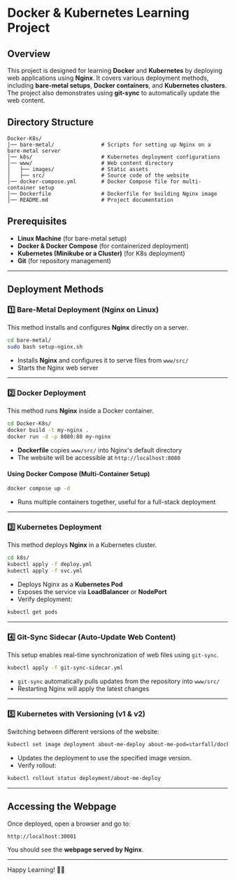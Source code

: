 # Docker & Kubernetes Learning Project

## Overview
This project is designed for learning **Docker** and **Kubernetes** by deploying web applications using **Nginx**. It covers various deployment methods, including **bare-metal setups**, **Docker containers**, and **Kubernetes clusters**. The project also demonstrates using **git-sync** to automatically update the web content.

## Directory Structure
```
Docker-K8s/
│── bare-metal/               # Scripts for setting up Nginx on a bare-metal server
│── k8s/                      # Kubernetes deployment configurations
│── www/                      # Web content directory
│   ├── images/               # Static assets
│   ├── src/                  # Source code of the website
│── docker-compose.yml        # Docker Compose file for multi-container setup
│── Dockerfile                # Dockerfile for building Nginx image
│── README.md                 # Project documentation
```

## Prerequisites
- **Linux Machine** (for bare-metal setup)
- **Docker & Docker Compose** (for containerized deployment)
- **Kubernetes (Minikube or a Cluster)** (for K8s deployment)
- **Git** (for repository management)

---
## Deployment Methods

### 1️⃣ Bare-Metal Deployment (Nginx on Linux)
This method installs and configures **Nginx** directly on a server.
```bash
cd bare-metal/
sudo bash setup-nginx.sh
```
- Installs **Nginx** and configures it to serve files from `www/src/`
- Starts the Nginx web server

---
### 2️⃣ Docker Deployment
This method runs **Nginx** inside a Docker container.
```bash
cd Docker-K8s/
docker build -t my-nginx .
docker run -d -p 8080:80 my-nginx
```
- **Dockerfile** copies `www/src/` into Nginx's default directory
- The website will be accessible at `http://localhost:8080`

#### Using Docker Compose (Multi-Container Setup)
```bash
docker compose up -d
```
- Runs multiple containers together, useful for a full-stack deployment

---
### 3️⃣ Kubernetes Deployment
This method deploys **Nginx** in a Kubernetes cluster.
```bash
cd k8s/
kubectl apply -f deploy.yml
kubectl apply -f svc.yml
```
- Deploys Nginx as a **Kubernetes Pod**
- Exposes the service via **LoadBalancer** or **NodePort**
- Verify deployment:
```bash
kubectl get pods
```

---
### 4️⃣ Git-Sync Sidecar (Auto-Update Web Content)
This setup enables real-time synchronization of web files using `git-sync`.
```bash
kubectl apply -f git-sync-sidecar.yml
```
- `git-sync` automatically pulls updates from the repository into `www/src/`
- Restarting Nginx will apply the latest changes

---
### 5️⃣ Kubernetes with Versioning (v1 & v2)
Switching between different versions of the website:
```bash
kubectl set image deployment about-me-deploy about-me-pod=starfall/docker-k8s:v2
```
- Updates the deployment to use the specified image version.
- Verify rollout:
```bash
kubectl rollout status deployment/about-me-deploy
```

---
## Accessing the Webpage
Once deployed, open a browser and go to:
```
http://localhost:30001
```
You should see the **webpage served by Nginx**.

---
Happy Learning! 🚀🎉

